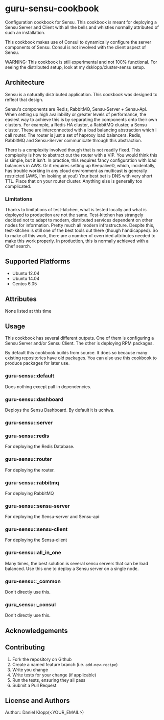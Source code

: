 # guru-sensu-cookbook

Configuration cookbook for Sensu.  This cookbook is meant for deploying a Sensu Server and Client with all the bells and whistles normally attributed of such an installation.

This cookbook makes use of Consul to dynamically configure the server components of Sensu.  Consul is not involved with the client aspect of Sensu.


WARNING: This cookbook is still experimental and not 100% functional.  For seeing the distributed setup, look at my dsklopp/cluster-sensu setup.

## Architecture
Sensu is a naturally distributed application.  This cookbook was designed to reflect that design.

Sensu's components are Redis, RabbitMQ, Sensu-Server + Sensu-Api.  When setting up high availability or greater levels of performance, the easiest way to achieve this is by separating the components onto their own clusters.  For example, a Redis HA cluster, a RabbitMQ cluster, a Sensu cluster.  These are interconnected with a load balancing abstraction which I call router.  The router is just a set of haproxy load balancers.  Redis, RabbitMQ and Sensu-Server communicate through this abstraction.

There is a complexity involved though that is not readily fixed.  This complexity is how to abstract out the router with a VIP.  You would think this is simple, but it isn't.  In practice, this requires fancy configuration with load balancers in AWS.  Or it requires setting up KeepaliveD, which, incidentally, has trouble working in any cloud environment as multicast is generally restricted (AWS, I'm looking at you!)  Your best bet is DNS with very short TTL.  Place that on your router cluster.  Anything else is generally too complicated.

### Limitations
Thanks to limitations of test-kitchen, what is tested locally and what is deployed to production are not the same.  Test-kitchen has strangely decided not to adapt to modern, distributed services dependent on other nodes for information.  Pretty much all modern infrastructure.  Despite this, test-kitchen is still one of the best tools out there (though handicapped).  So to make all this work, there are a number of overrided attributes needed to make this work properly.  In production, this is normally achieved with a Chef search.



## Supported Platforms

 * Ubuntu 12.04
 * Ubuntu 14.04
 * Centos 6.05

## Attributes

None listed at this time

## Usage

This cookbook has several different outputs.  One of them is configuring a Sensu Server and/or Sensu Client.  The other is deploying RPM packages.

By default this cookbook builds from source.  It does so because many existing repositories have old packages.  You can also use this cookbook to produce packages for later use.

### guru-sensu::default
Does nothing except pull in dependencies.

### guru-sensu::dashboard
Deploys the Sensu Dashboard.  By default it is uchiwa.

### guru-sensu::server

### guru-sensu::redis
For deploying the Redis Database.

### guru-sensu::router
For deploying the router.

### guru-sensu::rabbitmq
For deploying RabbitMQ

### guru-sensu::sensu-server
For deploying the Sensu-server and Sensu-api


### guru-sensu::sensu-client
For deploying the Sensu-client

### guru-sensu::all_in_one
Many times, the best solution is several sensu servers that can be load balanced.  Use this one to deploy a Sensu server on a single node.

### guru-sensu::_common
Don't directly use this.

### guru_sensu::_consul
Don't directly use this.

## Acknowledgements

## Contributing

1. Fork the repository on Github
2. Create a named feature branch (i.e. `add-new-recipe`)
3. Write you change
4. Write tests for your change (if applicable)
5. Run the tests, ensuring they all pass
6. Submit a Pull Request

## License and Authors

Author:: Daniel Klopp(<YOUR_EMAIL>)
